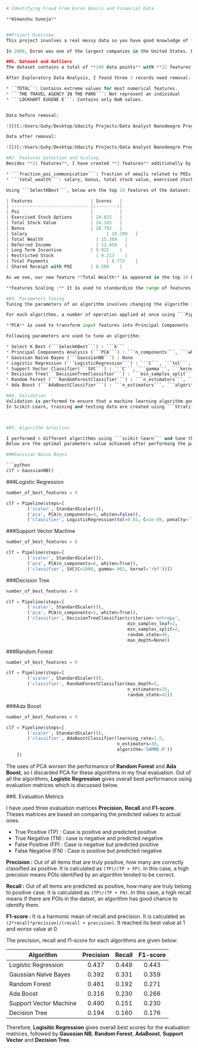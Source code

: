 

```python
# Identifying Fraud From Enron Emails and Financial Data

**Himanshu Suneja**


##Project Overview
This project involves a real messy data so you have good knowledge of **Data Wrangling** and **Data Visualization** to clean and visualize the data, find correlation between various features and identify extreme outliers and finally using **Machine Learning** algorithm to predict **Person of Interest** 'POI'.

In 2000, Enron was one of the largest companies in the United States. By 2002, it had collapsed into bankruptcy due to widespread corporate fraud. In the resulting Federal investigation, a significant amount of typically confidential information entered into the public record, including tens of thousands of emails and detailed financial data for top executives. In this project, you will play detective, and put your new skills to use by building a person of interest identifier based on financial and email data made public as a result of the Enron scandal. To assist you in your detective work, we've combined this data with a hand-generated list of persons of interest in the fraud case, which means individuals who were indicted, reached a settlement or plea deal with the government, or testified in exchange for prosecution immunity.

##1. Dataset and Outliers
The dataset contains a total of **146 data points** with **21 features**, **18 POIs** and **128 Non POIs**.

After Exploratory Data Analysis, I found three 3 records need removal:

* ``TOTAL``: Contains extreme values for most numerical features.
* ```THE TRAVEL AGENCY IN THE PARK```: Not represent an individual
* ```LOCKHART EUGENE E```: Contains only NaN values.


Data before removal:

![](C:/Users/Guhy/Desktop/Udacity Projects/Data Analyst Nanodeegre Program/Intro to machine learning/ud120-projects-master/final_project/before_removal.jpeg)

Data after removal: 

![](C:/Users/Guhy/Desktop/Udacity Projects/Data Analyst Nanodeegre Program/Intro to machine learning/ud120-projects-master/final_project/after_removal.jpeg) 

##2. Features Selection and Scaling
Besides **21 features**, I have created **2 features** additionally by using existing features which I think should help to find more accurate results. 

* ```fraction_poi_communication```: fraction of emails related to POIs. This new feature helps to determine what proportion of messages are communicated between POIs compared to overall messages.
* ```total_wealth```: salary, bonus, total stock value, exercised stock options. It helps to find the sum of all values which is related to person wealth.

Using ```SelectKBest```, below are the top 10 features of the dataset:

| Features                      | Scores   | 
| ----------------------------- |:--------:| 
| Poi                           |          |
| Exercised Stock Options       | 24.815   | 
| Total Stock Value             | 24.183   |  
| Bonus                         | 20.792   |
| Salary							  | 18.289   |
| Total Wealth 					  | 15.369   |
| Deferred Income				  | 11.458   |
| Long Term Incentive           | 9.922    |
| Restricted Stock				  | 9.213    |
| Total Payments				  	  | 8.772    |
| Shared Receipt with POI       | 8.589    |

As we see, our new feature **Total Wealth** is appeared in the top 10 best features, from which we conclude that it is used in every algorithm to determine its performance.

**Features Scaling :** It is used to standardize the range of features in the data. Standardization of dataset is important for many machine learning algorithms otherwise, they might behave badly if individual features do not likely to the standard normally distributed data. In Scikit-learn, I used ```StandardScaler()``` function to standardize the features in the dataset.

##3. Parameters Tuning
Tuning the parameters of an algorithm involves changing the algorithm input parameters to a set of range and measuring the performances of each combinations in order to determine the optimal input parameters. Parameters tuning greatly helps to improve the performance of any algorithm.

For each algorithms, a number of operation applied at once using ```Pipeline``` function, where parameters tuning is done using ```GridSearchCV``` and ```StratifiedShuffleSplit```.

**PCA** is used to transform input features into Principal Components (**PCs**), which is used as new features. First PCs are in directions that maximizes variance (minimizes information loss) of the data. It helps in dimensionality reduction, to find latent features, reduce noise and make algorithms to work better with fewer inputs. Maximum PCs in the data is equal to number of features. The final dimension of PCA is determined using ```n_components``` used in scikit-learn ```PCA()```

Following parameters are used to tune an algorithm:

* Select K Best (```SeleckKBest```) : ```k```
* Principal Components Analysis (```PCA```) : ```n_components```, ```whiten```
* Gaussian Naive Bayes (```GaussianNB```) : None
* Logistic Regression (```LogisticRegression```) : ```C```, ```tol```, ```penalty```,  ```random_state```
* Support Vector Classifier(```SVC```) : ```C```, ```gamma```, ```kernel```
* Decision Tree(```DecisionTreeClassifier```) : ```min_samples_split```, ```min_samples_leaf```, ```criterion```, ```max_depth```, ```random_state```.
* Random Forest (```RandomForestClassifier```) : ```n_estimators```, ```max_depth```, ```random_state```
* Ada Boost (```AdaBoostClassifier```) : ```n_estimators```, ```algorithm```, ```learning_rate```

##4. Validation
Validation is performed to ensure that a machine learning algorithm generalizes well, and to prevent overfitting. Overfitting occurs when an algorithm perform very well on the training data, but failed to perform on the testing (or, unseen) data. Therefore, it is important to split the dataset into training and testing set.
In Scikit-Learn, training and testing data are created using ```StratifiedShuffleSplit```, which shuffled the data and split into K different set, called folds. In this dataset, I split the data into **100 folds**.



##5. Algorithm Selection

I performed 6 different algorithms using ```scikit-learn``` and tune the parameters using ```GridSearchCV```.
Below are the optimal parameters value achieved after performing the parameters tuning for each of the algorithms.

###Gaussian Naive Bayes

```python
clf = GaussianNB()
```

###Logistic Regression

```python
number_of_best_features = 9

clf = Pipeline(steps=[
        ('scaler', StandardScaler()),
        ('pca', PCA(n_components=4, whiten=False)),
        ('classifier', LogisticRegression(tol=0.01, C=1e-08, penalty='l2', random_state=42))])
```

###Support Vector Machine

```python
number_of_best_features = 8

clf = Pipeline(steps=[
        ('scaler', StandardScaler()),
        ('pca', PCA(n_components=6, whiten=True)),
        ('classifier', SVC(C=1000, gamma=.001, kernel='rbf'))])
```

###Decision Tree

```python
number_of_best_features = 9

clf = Pipeline(steps=[
        ('scaler', StandardScaler()),
        ('pca', PCA(n_components=5, whiten=True)),
        ('classifier', DecisionTreeClassifier(criterion='entropy',
                                              min_samples_leaf=2,
                                              min_samples_split=2,
                                              random_state=46,
                                              max_depth=None))                                          
```
 
###Random Forest

```python
number_of_best_features = 9

clf = Pipeline(steps=[
        ('scaler', StandardScaler()),
        ('classifier', RandomForestClassifier(max_depth=5,
                                              n_estimators=25,
                                              random_state=42))
```

###Ada Boost

```python
number_of_best_features = 9

clf = Pipeline(steps=[
        ('scaler', StandardScaler()),
        ('classifier', AdaBoostClassifier(learning_rate=1.5,
                                          n_estimators=30,
                                          algorithm='SAMME.R'))
    ])
```
The uses of PCA worsen the performance of **Random Forest** and **Ada Boost**, so I discarded PCA for these algorithms in my final evaluation.
Out of all the algorithms, **Logistic Regression** gives overall best performance using evaluation matrices which is discussed below.


##6. Evaluation Metrics

I have used three evaluation matrices **Precision**, **Recall** and **F1-score**. Theses matrices are based on comparing the predicted values to actual ones.

* True Positive (TP) : Case is positive and predicted positive
* True Negative (TN) : case is negative and predicted negative
* False Positive (FP) : Case is negative but predicted positive
* False Negative (FN) : Case is positive but predicted negative


**Precision :** Out of all items that are truly positive, how many are correctly classified as positive. It is calculated as ```(TP)/(TP + FP)```. In this case, a high precision means POIs identified by an algorithm tended to be correct. 

**Recall :** Out of all items are predicted as positive, how many are truly belong to positive case. It is calculated as ```(TP)/(TP + FN)```. In this case, a high recall means if there are POIs in the datset, an algorithm has good chance to identify them.

**F1-score :** It is a harmonic mean of recall and precision. It is calculated as ```(2*recall*precision)/(recall + precision)```. It reached its best value at 1 and worse value at 0.

The precision, recall and f1-score for each algorithms are given below:

| Algorithm                     | Precision   | Recall    | F1-score  | 
| ----------------------------- |:-----------:| :--------:| :--------:|
| Logistic Regression           | 0.437       | 0.449     | 0.443     |
| Gaussian Naive Bayes          | 0.392       | 0.331     | 0.359     | 
| Random Forest 					  | 0.461       | 0.192     | 0.271     |
| Ada Boost      				  | 0.316       | 0.230     | 0.266     |
| Support Vector Machine        | 0.490       | 0.151     | 0.230     |
| Decision Tree  				  | 0.194       | 0.160     | 0.176     |


Therefore, **Logisitic Regression** gives overall best scores for the evaluation matrices, followed by **Gaussian NB**, **Random Forest**, **AdaBoost**, **Support Vector** and **Decision Tree**.


                                         
                                              
                                              
                                              
                                              
                                              
                                              
                                              
                                            

```
